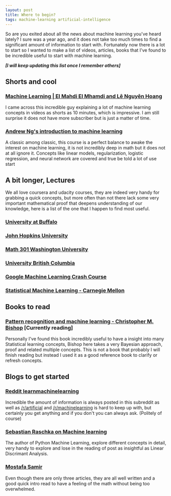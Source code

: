 ```yaml
---
layout: post
title: Where to begin?
tags: machine-learning artificial-intelligence
---
```


So are you exited about all the news about machine learning you've heard lately? I sure was a year ago, and it does not take too much times to find a significant amount of information to start with. Fortunately now there is a lot to start so I wanted to make a list of videos, articles, books that I've found to be incredible useful to start with machine learning.

***[I will keep updating this list once I remember others]***

## Shorts and cool

### [Machine Learning | El Mahdi El Mhamdi and Lê Nguyên Hoang](https://www.youtube.com/playlist?list=PLie7a1OUTSagZB9mFZnVBgsNfBtcUGJWB)

I came across this incredible guy explaining a lot of machine learning concepts in videos as shorts as 10 minutes, which is impressive. I am still surprise it does not have more subscriber but is just a matter of time.


### [Andrew Ng's introduction to machine learning](https://www.coursera.org/learn/machine-learning)

A classic among classic, this course is a perfect balance to awake the interest on machine learning, it is not incredibly deep in math but it does not at all ignore it. Concepts like linear models, regularization, logistic regression, and neural network are covered and true be told a lot of use start

## A bit longer, Lectures

We all love coursera and udacity courses, they are indeed very handy for grabbing a quick concepts, but more often than not there lack some very important mathematical proof that deepens understanding of our knowledge, here is a list of the one that I happen to find most useful.

### [University at Buffalo](https://www.youtube.com/channel/UCoUn7RjAcf70P3D-QfmMu9Q/videos)

### [John Hopkins University](https://www.youtube.com/channel/UCsktEryM0y0WqtXIMjnHcZA/videos)

### [Math 301 Washington University](https://www.youtube.com/channel/UCEirPnFv_2QbvzrM67SnKPA/videos)

### [University British Columbia](https://www.youtube.com/user/ProfNandoDF/videos)

### [Google Machine Learning Crash Course](https://developers.google.com/machine-learning/crash-course/ml-intro)

### [Statistical Machine Learning - Carnegie Mellon](https://www.youtube.com/channel/UCfvASG5vvojkjQuBykBJUBw/videos)

## Books to read

### [Pattern recognition and machine learning - Christopher M. Bishop](http://users.isr.ist.utl.pt/~wurmd/Livros/school/Bishop%20-%20Pattern%20Recognition%20And%20Machine%20Learning%20-%20Springer%20%202006.pdf) [Currently reading]
Personally I've found this book incredibly useful to have a insight into many Statistical learning concepts, Bishop here takes a very Bayesian approach, proof and related multiple concepts. This is not a book that probably I will finish reading but instead I used it as a good reference book to clarify or refresh concepts.


## Blogs to get started


### [Reddit learnmachinelearning](https://www.reddit.com/r/learnmachinelearning/)
Incredible the amount of information is always posted in this subreddit as well as [/r/artificial](https://www.reddit.com/r/artificial/) and [/r/machinelearning](https://www.reddit.com/r/machinelearning/) is hard to keep up with, but certainly you get anything and if you don't you can always ask. (Politely of course)

### [Sebastian Raschka on Machine learning](https://sebastianraschka.com/)
The author of Python Machine Learning, explore different concepts in detail, very handy to explore and lose in the reading of post as insightful as Linear Discrimant Analysis.

### [Mostafa Samir](https://mostafa-samir.github.io/)

Even though there are only three articles, they are all well written and a good quick intro read to have a feeling of the math without being too overwhelmed.

